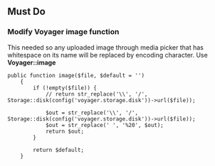 ## Must Do

### Modify Voyager image function

This needed so any uploaded image through media picker that has whitespace on its name will be replaced by encoding character. Use **Voyager::image**

    public function image($file, $default = '')
        {
            if (!empty($file)) {
                // return str_replace('\\', '/', Storage::disk(config('voyager.storage.disk'))->url($file));
                
                $out = str_replace('\\', '/', Storage::disk(config('voyager.storage.disk'))->url($file));
                $out = str_replace(' ', '%20', $out);
                return $out;
            }

            return $default;
        }
